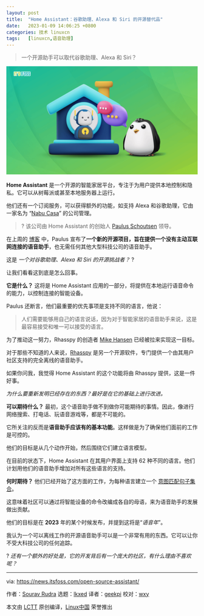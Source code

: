 ```yaml
---
layout: post
title:	"Home Assistant：谷歌助理、Alexa 和 Siri 的开源替代品"
date:	2023-01-09 14:06:25 +0800 
categories:	技术 linuxcn 
tags:	[linuxcn,语音助理]
---
```




> 
> 一个开源助手可以取代谷歌助理、Alexa 和 Siri？
> 
> 
> 


![An Open-Source Alternative to Google, Alexa, and Siri in Works for Home Assistant Platform](/Asserts/Images/album/202301/09/140626acnwq48b0nqtvn1w.png)


**Home Assistant** 是一个开源的智能家居平台，专注于为用户提供本地控制和隐私。它可以从树莓派或甚至本地服务器上运行。


他们还有一个订阅服务，可以获得额外的功能，如支持 Alexa 和谷歌助理，它由一家名为 “[Nabu Casa](https://www.nabucasa.com)” 的公司管理。



> 
> ? 该公司由 Home Assistant 的创始人 [Paulus Schoutsen](https://twitter.com/balloob) 领导。
> 
> 
> 


在上周的 [博客](https://www.home-assistant.io/blog/2022/12/20/year-of-voice/) 中，Paulus 宣布了**一个新的开源项目，旨在提供一个没有主动互联网连接的语音助手**，也无需任何其他大型科技公司的语音助手。


这是 *一个对谷歌助理、Alexa 和 Siri 的开源挑战者？* ?


让我们看看这到底是怎么回事。


**它是什么？** 这将是 Home Assistant 应用的一部分，将提供在本地运行语音命令的能力，以控制连接的智能设备。


Paulus 还断言，他们最重要的优先事项是支持不同的语言，他说：



> 
> 人们需要能够用自己的语言说话，因为对于智能家居的语音助手来说，这是最容易接受和唯一可以接受的语言。
> 
> 
> 


为了推动这一努力，Rhasspy 的创造者 [Mike Hansen](https://synesthesiam.com) 已经被拉来实现这一目标。


对于那些不知道的人来说，[Rhasspy](https://rhasspy.readthedocs.io) 是另一个开源软件，专门提供一个由其用户社区支持的完全离线的语音助手。


如果你问我，我觉得 Home Assistant 的这个功能将由 Rhasspy 提供，这是一件好事。


*为什么要重新发明已经存在的东西？最好是在它的基础上进行改进。*


**可以期待什么？** 最初，这个语音助手做不到做你可能期待的事情。因此，像进行网络搜索、打电话、玩语音游戏等，都是不可能的。


它所关注的反而是**语音助手应该有的基本功能**。这样做是为了确保他们面前的工作是可控的。


他们的目标是从几个动作开始，然后围绕它们建立语言模型。


在目前的状态下，Home Assistant 在其用户界面上支持 62 种不同的语言。他们计划用他们的语音助手增加对所有这些语言的支持。


**何时期待？** 他们已经开始了这方面的工作，为每种语言建立一个 [意图匹配句子集合](https://github.com/home-assistant/intents)。


这意味着社区可以通过将智能设备的命令改编成各自的母语，来为语音助手的发展做出贡献。


他们的目标是在 **2023** 年的某个时候发布，并提到这将是“*语音年*”。


我认为一个可以离线工作的开源语音助手可以是一个非常有用的东西。它可以让你不受大科技公司的任何追踪。


? *还有一个额外的好处是，它的开发背后有一个庞大的社区，有什么理由不喜欢呢？*




---


via: <https://news.itsfoss.com/open-source-assistant/>


作者：[Sourav Rudra](https://news.itsfoss.com/author/sourav/) 选题：[lkxed](https://github.com/lkxed) 译者：[geekpi](https://github.com/geekpi) 校对：[wxy](https://github.com/wxy)


本文由 [LCTT](https://github.com/LCTT/TranslateProject) 原创编译，[Linux中国](https://linux.cn/) 荣誉推出
